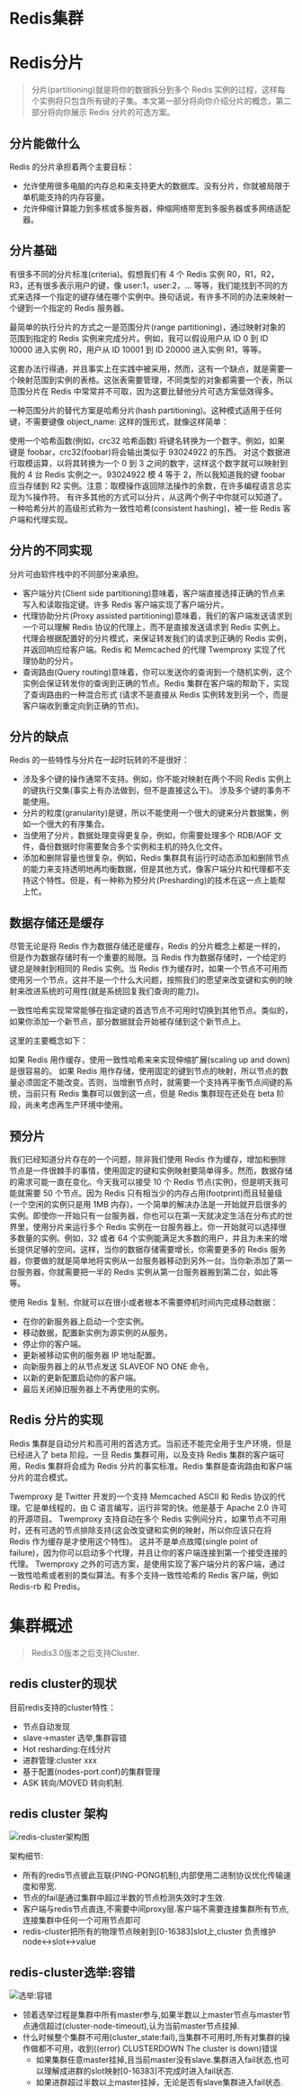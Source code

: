 Redis集群
=================

# Redis分片
>分片(partitioning)就是将你的数据拆分到多个 Redis 实例的过程，这样每个实例将只包含所有键的子集。本文第一部分将向你介绍分片的概念，第二部分将向你展示 Redis 分片的可选方案。

## 分片能做什么
Redis 的分片承担着两个主要目标：
* 允许使用很多电脑的内存总和来支持更大的数据库。没有分片，你就被局限于单机能支持的内存容量。
* 允许伸缩计算能力到多核或多服务器，伸缩网络带宽到多服务器或多网络适配器。

## 分片基础
有很多不同的分片标准(criteria)。假想我们有 4 个 Redis 实例 R0，R1，R2，R3，还有很多表示用户的键，像 user:1，user:2，… 等等，我们能找到不同的方式来选择一个指定的键存储在哪个实例中。换句话说，有许多不同的办法来映射一个键到一个指定的 Redis 服务器。

最简单的执行分片的方式之一是范围分片(range partitioning)，通过映射对象的范围到指定的 Redis 实例来完成分片。例如，我可以假设用户从 ID 0 到 ID 10000 进入实例 R0，用户从 ID 10001 到 ID 20000 进入实例 R1，等等。

这套办法行得通，并且事实上在实践中被采用，然而，这有一个缺点，就是需要一个映射范围到实例的表格。这张表需要管理，不同类型的对象都需要一个表，所以范围分片在 Redis 中常常并不可取，因为这要比替他分片可选方案低效得多。

一种范围分片的替代方案是哈希分片(hash partitioning)。这种模式适用于任何键，不需要键像 object_name: 这样的饿形式，就像这样简单：

使用一个哈希函数(例如，crc32 哈希函数) 将键名转换为一个数字。例如，如果键是 foobar，crc32(foobar)将会输出类似于 93024922 的东西。
对这个数据进行取模运算，以将其转换为一个 0 到 3 之间的数字，这样这个数字就可以映射到我的 4 台 Redis 实例之一。93024922 模 4 等于 2，所以我知道我的键 foobar 应当存储到 R2 实例。注意：取模操作返回除法操作的余数，在许多编程语言总实现为%操作符。
有许多其他的方式可以分片，从这两个例子中你就可以知道了。一种哈希分片的高级形式称为一致性哈希(consistent hashing)，被一些 Redis 客户端和代理实现。

## 分片的不同实现
分片可由软件栈中的不同部分来承担。
* 客户端分片(Client side partitioning)意味着，客户端直接选择正确的节点来写入和读取指定键。许多 Redis 客户端实现了客户端分片。
* 代理协助分片(Proxy assisted partitioning)意味着，我们的客户端发送请求到一个可以理解 Redis 协议的代理上，而不是直接发送请求到 Redis 实例上。代理会根据配置好的分片模式，来保证转发我们的请求到正确的 Redis 实例，并返回响应给客户端。Redis 和 Memcached 的代理 Twemproxy 实现了代理协助的分片。
* 查询路由(Query routing)意味着，你可以发送你的查询到一个随机实例，这个实例会保证转发你的查询到正确的节点。Redis 集群在客户端的帮助下，实现了查询路由的一种混合形式 (请求不是直接从 Redis 实例转发到另一个，而是客户端收到重定向到正确的节点)。

## 分片的缺点
Redis 的一些特性与分片在一起时玩转的不是很好：

* 涉及多个键的操作通常不支持。例如，你不能对映射在两个不同 Redis 实例上的键执行交集(事实上有办法做到，但不是直接这么干)。
涉及多个键的事务不能使用。
* 分片的粒度(granularity)是键，所以不能使用一个很大的键来分片数据集，例如一个很大的有序集合。
* 当使用了分片，数据处理变得更复杂，例如，你需要处理多个 RDB/AOF 文件，备份数据时你需要聚合多个实例和主机的持久化文件。
* 添加和删除容量也很复杂。例如，Redis 集群具有运行时动态添加和删除节点的能力来支持透明地再均衡数据，但是其他方式，像客户端分片和代理都不支持这个特性。但是，有一种称为预分片(Presharding)的技术在这一点上能帮上忙。

## 数据存储还是缓存
尽管无论是将 Redis 作为数据存储还是缓存，Redis 的分片概念上都是一样的，但是作为数据存储时有一个重要的局限。当 Redis 作为数据存储时，一个给定的键总是映射到相同的 Redis 实例。当 Redis 作为缓存时，如果一个节点不可用而使用另一个节点，这并不是一个什么大问题，按照我们的愿望来改变键和实例的映射来改进系统的可用性(就是系统回复我们查询的能力)。

一致性哈希实现常常能够在指定键的首选节点不可用时切换到其他节点。类似的，如果你添加一个新节点，部分数据就会开始被存储到这个新节点上。

这里的主要概念如下：

如果 Redis 用作缓存，使用一致性哈希来来实现伸缩扩展(scaling up and down)是很容易的。
如果 Redis 用作存储，使用固定的键到节点的映射，所以节点的数量必须固定不能改变。否则，当增删节点时，就需要一个支持再平衡节点间键的系统，当前只有 Redis 集群可以做到这一点，但是 Redis 集群现在还处在 beta 阶段，尚未考虑再生产环境中使用。

## 预分片
我们已经知道分片存在的一个问题，除非我们使用 Redis 作为缓存，增加和删除节点是一件很棘手的事情，使用固定的键和实例映射要简单得多。然而，数据存储的需求可能一直在变化。今天我可以接受 10 个 Redis 节点(实例)，但是明天我可能就需要 50 个节点。因为 Redis 只有相当少的内存占用(footprint)而且轻量级(一个空闲的实例只是用 1MB 内存)，一个简单的解决办法是一开始就开启很多的实例。即使你一开始只有一台服务器，你也可以在第一天就决定生活在分布式的世界里，使用分片来运行多个 Redis 实例在一台服务器上。你一开始就可以选择很多数量的实例。例如，32 或者 64 个实例能满足大多数的用户，并且为未来的增长提供足够的空间。这样，当你的数据存储需要增长，你需要更多的 Redis 服务器，你要做的就是简单地将实例从一台服务器移动到另外一台。当你新添加了第一台服务器，你就需要把一半的 Redis 实例从第一台服务器搬到第二台，如此等等。

使用 Redis 复制，你就可以在很小或者根本不需要停机时间内完成移动数据：
* 在你的新服务器上启动一个空实例。
* 移动数据，配置新实例为源实例的从服务。
* 停止你的客户端。
* 更新被移动实例的服务器 IP 地址配置。
* 向新服务器上的从节点发送 SLAVEOF NO ONE 命令。
* 以新的更新配置启动你的客户端。
* 最后关闭掉旧服务器上不再使用的实例。

## Redis 分片的实现
Redis 集群是自动分片和高可用的首选方式。当前还不能完全用于生产环境，但是已经进入了 beta 阶段。一旦 Redis 集群可用，以及支持 Redis 集群的客户端可用，Redis 集群将会成为 Redis 分片的事实标准。Redis 集群是查询路由和客户端分片的混合模式。

Twemproxy 是 Twitter 开发的一个支持 Memcached ASCII 和 Redis 协议的代理。它是单线程的，由 C 语言编写，运行非常的快。他是基于 Apache 2.0 许可的开源项目。
Twemproxy 支持自动在多个 Redis 实例间分片，如果节点不可用时，还有可选的节点排除支持(这会改变键和实例的映射，所以你应该只在将 Redis 作为缓存是才使用这个特性)。
这并不是单点故障(single point of failure)，因为你可以启动多个代理，并且让你的客户端连接到第一个接受连接的代理。
Twemproxy 之外的可选方案，是使用实现了客户端分片的客户端，通过一致性哈希或者别的类似算法。有多个支持一致性哈希的 Redis 客户端，例如 Redis-rb 和 Predis。

# 集群概述
>Redis3.0版本之后支持Cluster.

## redis cluster的现状
目前redis支持的cluster特性：
* 节点自动发现
* slave->master 选举,集群容错
* Hot resharding:在线分片
* 进群管理:cluster xxx
* 基于配置(nodes-port.conf)的集群管理
* ASK 转向/MOVED 转向机制.

## redis cluster 架构
![redis-cluster架构图](/images/2018/11/redis-cluster01.jpg)

架构细节:
* 所有的redis节点彼此互联(PING-PONG机制),内部使用二进制协议优化传输速度和带宽.
* 节点的fail是通过集群中超过半数的节点检测失效时才生效.
* 客户端与redis节点直连,不需要中间proxy层.客户端不需要连接集群所有节点,连接集群中任何一个可用节点即可
* redis-cluster把所有的物理节点映射到[0-16383]slot上,cluster 负责维护node<->slot<->value

## redis-cluster选举:容错
![选举:容错](/images/2018/11/redis-cluster02.jpg)
* 领着选举过程是集群中所有master参与,如果半数以上master节点与master节点通信超过(cluster-node-timeout),认为当前master节点挂掉.
* 什么时候整个集群不可用(cluster_state:fail),当集群不可用时,所有对集群的操作做都不可用，收到((error) CLUSTERDOWN The cluster is down)错误
    * 如果集群任意master挂掉,且当前master没有slave.集群进入fail状态,也可以理解成进群的slot映射[0-16383]不完成时进入fail状态.
    * 如果进群超过半数以上master挂掉，无论是否有slave集群进入fail状态.
